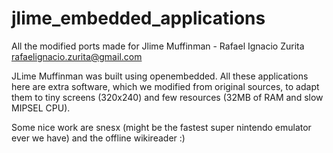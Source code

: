 jlime_embedded_applications
===========================

All the modified ports made for Jlime Muffinman -  Rafael Ignacio Zurita <rafaelignacio.zurita@gmail.com>

JLime Muffinman was built using openembedded.
All these applications here are extra software, which we modified from
original sources, to adapt them to tiny screens (320x240) and few
resources (32MB of RAM and slow MIPSEL CPU).

Some nice work are snesx (might be the fastest super nintendo emulator ever
we have) and the offline wikireader :)
